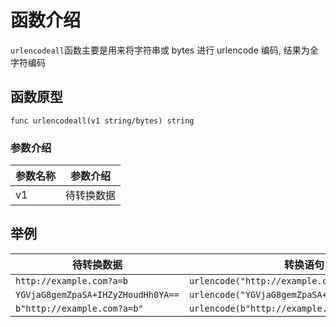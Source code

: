 # 函数介绍

`urlencodeall`函数主要是用来将字符串或 bytes 进行 urlencode 编码, 结果为全字符编码

## 函数原型

`func urlencodeall(v1 string/bytes) string`

### 参数介绍

| 参数名称 | 参数介绍  |
|------|-------|
| v1   | 待转换数据 |

## 举例

| 待转换数据                              | 转换语句                                            | 输出结果                                     |
|------------------------------------|-------------------------------------------------|------------------------------------------|
| `http://example.com?a=b`           | `urlencode("http://example.com?a=b")`           | `http%3A%2F%2Fexample.com%3Fa%3Db`       |
| `YGVjaG8gemZpaSA+IHZyZHoudHh0YA==` | `urlencode("YGVjaG8gemZpaSA+IHZyZHoudHh0YA==")` | `YGVjaG8gemZpaSA%2BIHZyZHoudHh0YA%3D%3D` |
| `b"http://example.com?a=b"`        | `urlencode(b"http://example.com?a=b")`          | `http%3A%2F%2Fexample.com%3Fa%3Db`       |

